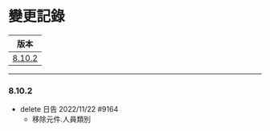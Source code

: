 變更記錄
===
| 版本 |
| :---: |
| [8.10.2](#v8_10_2) |

***
### <a id='v8_10_2'></a>8.10.2
* delete 日告 2022/11/22 #9164
    * 移除元件.人員類別
